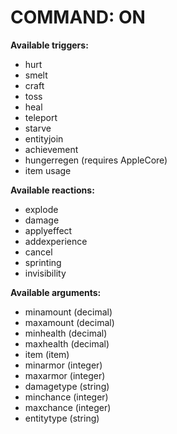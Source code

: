 COMMAND: ON
===========
**Available triggers:**
- hurt
- smelt
- craft
- toss
- heal
- teleport
- starve
- entityjoin
- achievement
- hungerregen (requires AppleCore)
- item usage

**Available reactions:**
- explode
- damage
- applyeffect
- addexperience
- cancel
- sprinting
- invisibility

**Available arguments:**
- minamount (decimal)
- maxamount (decimal)
- minhealth (decimal)
- maxhealth (decimal)
- item (item)
- minarmor (integer)
- maxarmor (integer)
- damagetype (string)
- minchance (integer)
- maxchance (integer)
- entitytype (string)
